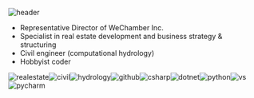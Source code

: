 ![header](https://capsule-render.vercel.app/api?type=waving&color=auto&height=52&section=header&text=Haennim%20Park%20@Github&fontSize=30)



+ Representative Director of WeChamber Inc.
+ Specialist in real estate development and business strategy & structuring
+ Civil engineer (computational hydrology)
+ Hobbyist coder



![realestate](https://img.shields.io/badge/-Real_Estate_Development-black)![civil](https://img.shields.io/badge/-Civil_Enginnering-black)![hydrology](https://img.shields.io/badge/-Hydrology-black)![github](https://img.shields.io/badge/-GitHub-black?logo=Github)![csharp](https://img.shields.io/badge/-CSharp-black?logo=CSharp)![dotnet](https://img.shields.io/badge/-.NET-black?logo=dotnet)![python](https://img.shields.io/badge/-Python-black?logo=Python)![vs](https://img.shields.io/badge/-Visual_Studio-black?logo=VisualStudio)![pycharm](https://img.shields.io/badge/-PyCharm-black?logo=PyCharm)